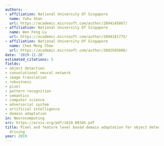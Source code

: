 ```yaml
---
authors:
- affiliation: National University Of Singapore
  name: Yuhu Shan
  url: https://academic.microsoft.com/author/2894145867/
- affiliation: National University Of Singapore
  name: Wen Feng Lu
  url: https://academic.microsoft.com/author/2894181775/
- affiliation: National University Of Singapore
  name: Chee Meng Chew
  url: https://academic.microsoft.com/author/2892505806/
date: '2019-11-20'
estimated_citations: 5
fields:
- object detection
- convolutional neural network
- image translation
- robustness
- pixel
- pattern recognition
- semantics
- computer science
- adversarial system
- artificial intelligence
- domain adaptation
in: Neurocomputing
src: https://arxiv.org/pdf/1810.00345.pdf
title: Pixel and feature level based domain adaptation for object detection in autonomous
  driving
year: 2019
---
```

